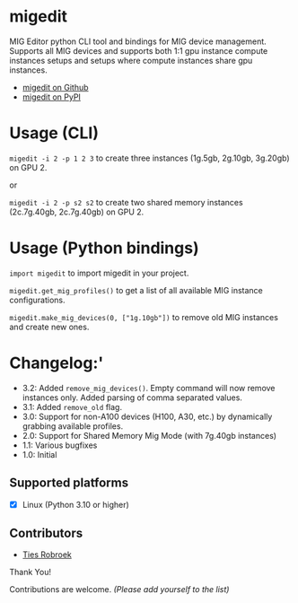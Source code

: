 # migedit
MIG Editor python CLI tool and bindings for MIG device management.
Supports all MIG devices and supports both 1:1 gpu instance compute instances setups and setups where compute instances share gpu instances.

- [migedit on Github](https://github.com/Resource-Aware-Data-Systems-RAD/migedit)
- [migedit on PyPI](https://pypi.org/project/migedit/)

# Usage (CLI)

`migedit -i 2 -p 1 2 3`
to create three instances (1g.5gb, 2g.10gb, 3g.20gb) on GPU 2.

or

`migedit -i 2 -p s2 s2`
to create two shared memory instances (2c.7g.40gb, 2c.7g.40gb) on GPU 2.

# Usage (Python bindings)

`import migedit`
to import migedit in your project.

`migedit.get_mig_profiles()`
to get a list of all available MIG instance configurations.

`migedit.make_mig_devices(0, ["1g.10gb"])`
to remove old MIG instances and create new ones.

# Changelog:'
- 3.2: Added `remove_mig_devices()`. Empty command will now remove instances only. Added parsing of comma separated values.
- 3.1: Added `remove_old` flag.
- 3.0: Support for non-A100 devices (H100, A30, etc.) by dynamically grabbing available profiles.
- 2.0: Support for Shared Memory Mig Mode (with 7g.40gb instances)
- 1.1: Various bugfixes
- 1.0: Initial

## Supported platforms

- [x] Linux (Python 3.10 or higher)

## Contributors

- [Ties Robroek](https://github.com/sipondo)

Thank You!

Contributions are welcome. _(Please add yourself to the list)_
